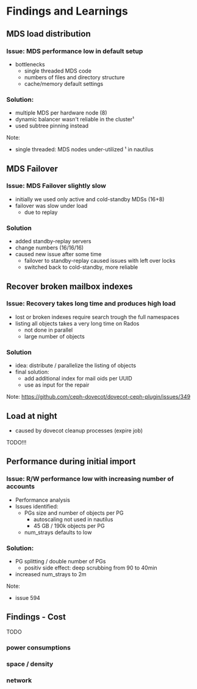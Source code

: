 <!-- .slide: data-state="section-break" id="section-break-7.1" data-timing="10s" -->
# Findings and Learnings


<!-- .slide: data-state="normal" id="findings-1" data-timing="20s" data-menu-title="PoC" -->
## MDS load distribution

### Issue: MDS performance low in default setup

* bottlenecks
  * single threaded MDS code
  * numbers of files and directory structure
  * cache/memory default settings

### Solution:
  * multiple MDS per hardware node (8)
  * dynamic balancer wasn't reliable in the cluster¹
  * used subtree pinning instead

Note: 
* single threaded: MDS nodes under-utilized
¹ in nautilus


<!-- .slide: data-state="normal" id="findings-2" data-timing="20s" data-menu-title="PoC" -->
## MDS Failover

### Issue: MDS Failover slightly slow

* initially we used only active and cold-standby MDSs (16+8)
* failover was slow under load
  * due to replay

### Solution
* added standby-replay servers
* change numbers (16/16/16)
* caused new issue after some time 
  * failover to standby-replay caused issues with left over locks
  * switched back to cold-standby, more reliable


<!-- .slide: data-state="normal" id="findings-3" data-timing="20s" data-menu-title="PoC" -->
## Recover broken mailbox indexes

### Issue: Recovery takes long time and produces high load

* lost or broken indexes require search trough the full namespaces
* listing all objects takes a very long time on Rados
  * not done in parallel
  * large number of objects

### Solution

* idea: distribute / parallelize the listing of objects
* final solution:
  * add additional index for mail oids per UUID
  * use as input for the repair

Note: https://github.com/ceph-dovecot/dovecot-ceph-plugin/issues/349


<!-- .slide: data-state="normal" id="findings-4" data-timing="20s" data-menu-title="PoC" -->
## Load at night 

* caused by dovecot cleanup processes (expire job)

TODO!!!


<!-- .slide: data-state="normal" id="findings-5" data-timing="20s" data-menu-title="PoC" -->
## Performance during initial import

### Issue: R/W performance low with increasing number of accounts

* Performance analysis
* Issues identified:
  * PGs size and number of objects per PG
    * autoscaling not used in nautilus
    * 45 GB / 190k objects per PG
  * num_strays defaults to low

### Solution:
  * PG splitting / double number of PGs
    * positiv side effect: deep scrubbing from 90 to 40min
  * increased num_strays to 2m

Note:
* issue 594


<!-- .slide: data-state="normal" id="findings-10" data-timing="20s" data-menu-title="Findings - Recovery Performance" -->
## Findings - Cost

TODO

### power consumptions
### space / density
### network
